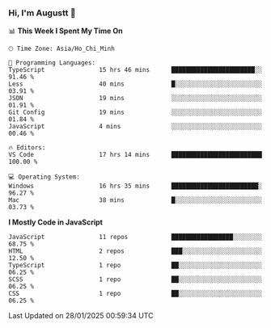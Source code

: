 ### Hi, I'm Augustt 👋

<!--START_SECTION:waka-->
📊 **This Week I Spent My Time On** 

```text
🕑︎ Time Zone: Asia/Ho_Chi_Minh

💬 Programming Languages: 
TypeScript               15 hrs 46 mins      ███████████████████████░░   91.46 % 
Less                     40 mins             █░░░░░░░░░░░░░░░░░░░░░░░░   03.91 % 
JSON                     19 mins             ░░░░░░░░░░░░░░░░░░░░░░░░░   01.91 % 
Git Config               19 mins             ░░░░░░░░░░░░░░░░░░░░░░░░░   01.84 % 
JavaScript               4 mins              ░░░░░░░░░░░░░░░░░░░░░░░░░   00.46 % 

🔥 Editors: 
VS Code                  17 hrs 14 mins      █████████████████████████   100.00 % 

💻 Operating System: 
Windows                  16 hrs 35 mins      ████████████████████████░   96.27 % 
Mac                      38 mins             █░░░░░░░░░░░░░░░░░░░░░░░░   03.73 % 
```

**I Mostly Code in JavaScript** 

```text
JavaScript               11 repos            █████████████████░░░░░░░░   68.75 % 
HTML                     2 repos             ███░░░░░░░░░░░░░░░░░░░░░░   12.50 % 
TypeScript               1 repo              ██░░░░░░░░░░░░░░░░░░░░░░░   06.25 % 
SCSS                     1 repo              ██░░░░░░░░░░░░░░░░░░░░░░░   06.25 % 
CSS                      1 repo              ██░░░░░░░░░░░░░░░░░░░░░░░   06.25 % 
```




 Last Updated on 28/01/2025 00:59:34 UTC
<!--END_SECTION:waka-->
